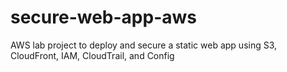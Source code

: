 # secure-web-app-aws
AWS lab project to deploy and secure a static web app using S3, CloudFront, IAM, CloudTrail, and Config
